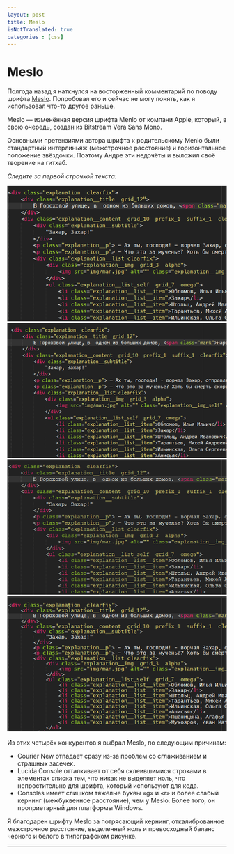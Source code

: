 ```yaml
---
layout: post
title: Meslo
isNotTranslated: true
categories : [css]
---
```


Meslo
============================

Полгода назад я наткнулся на восторженный комментарий по поводу шрифта [Meslo][1]. Попробовал его и сейчас не могу понять, как я использовал что-то другое раньше.

Meslo — изменённая версия шрифта Menlo от компани Apple, который, в свою очередь, создан из Bitstream Vera Sans Mono.

Основными претензиями автора шрифта к родительскому Menlo были стандартный интерлиньяж (межстрочное расстояние) и горизонтальное положение звёздочки. Поэтому Андре эти недочёты и выложил своё творение на гитхаб.  

*Cледите за первой строчкой текста:*

<div class="span10 neg-offset1">
    <div class="fotorama" data-width="100%" data-autoplay="3000" data-fullscreenIcon="true" >
        <img title="Meslo" src="../img/meslo-html-sample.png" alt="Meslo" />
        <img title="Consolas" src="../img/consolas-html-sample.png" alt="Consolas">
        <img title="Courier New" src="../img/courier-new-html-sample.png" alt="Courier New" />
        <img title="Lucida Console" src="../img/lucida-console-html-sample.png" alt="Lucida Console" />
    </div>
</div>

Из этих четырёх конкурентов я выбрал Meslo, по следующим причинам:

* Courier New отпадает сразу из-за проблем со сглаживанием и страшных засечек.
* Lucida Console отталкивает от себя склеившимися строками в элементах списка тем, что никак не выделяет ноль, что непростительно для шрифта, который используют для кода.
* Consolas имеет слишком тяжёлые буквы «g» и «r» и более слабый кернинг (межбуквенное расстояние), чем у Meslo. Более того, он проприетарный для платформы Windows.

 Я благодарен шрифту Meslo за потрясающий кернинг, откалиброванное межстрочное расстояние, выделенный ноль и превосходный баланс черного и белого в типографском рисунке.



----
  [1]: https://github.com/andreberg/Meslo-Font